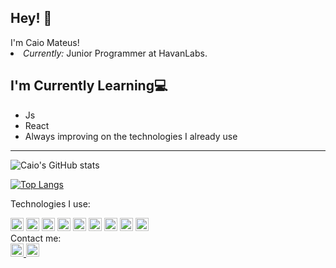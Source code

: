 <h2>Hey! 👋</h2>
I'm Caio Mateus!
<br/>
<li> <i>Currently:</i> Junior Programmer at HavanLabs.

<h2> I'm Currently Learning💻</h2>
<ul>
<li> Js </li>
<li> React </li>
<li> Always improving on the technologies I already use </li>
</ul>
<hr>
<p align="center">
  
![Caio's GitHub stats](https://github-readme-stats.vercel.app/api?username=caiomateusreis&show_icons=true&theme=dark) <br/>

[![Top Langs](https://github-readme-stats.vercel.app/api/top-langs/?username=caiomateusreis&layout=compact&theme=dark)](https://github.com/CaioR-lab/github-readme-stats)
  
<p/>
</p>Technologies I use:</p>
<a href="https://reactjs.org/" title="React"><img src="https://github.com/get-icon/geticon/raw/master/icons/c-sharp.svg" alt="C#" width="21px" height="21px"></a>
<a href="https://dev.mysql.com/" title="MySQL"><img src="https://github.com/get-icon/geticon/raw/master/icons/mysql.svg" alt="MySQL" width="21px" height="21px"></a>
<a href="https://developer.mozilla.org/en-US/docs/Web/JavaScript" title="JavaScript"><img src="https://github.com/get-icon/geticon/raw/master/icons/javascript.svg" alt="JavaScript" width="21px" height="21px"></a>
<a href="https://reactjs.org/" title="React"><img src="https://github.com/get-icon/geticon/raw/master/icons/react.svg" alt="React" width="21px" height="21px"></a>
<a href="https://nodejs.org/" title="Node.js"><img src="https://github.com/get-icon/geticon/raw/master/icons/nodejs-icon.svg" alt="Node.js" width="21px" height="21px"></a>
<a href="https://www.python.org/" title="Python"><img src="https://github.com/get-icon/geticon/raw/master/icons/python.svg" alt="Python" width="21px" height="21px"></a>
<a href="https://www.docker.com/" title="docker"><img src="https://github.com/get-icon/geticon/raw/master/icons/docker-icon.svg" alt="docker" width="21px" height="21px"></a>
<a href="https://www.w3.org/TR/html5/" title="HTML5"><img src="https://github.com/get-icon/geticon/raw/master/icons/html-5.svg" alt="HTML5" width="21px" height="21px"></a>
<a href="https://www.w3.org/standards/webdesign/htmlcss.html" title="HTML5"><img src="https://github.com/get-icon/geticon/raw/master/icons/css-3.svg" alt="CSS3" width="21px" height="21px"></a>
<br/>
Contact me:
<br/>
<a href="mailto:caio.mateus.r@gmail.com" title="Gmail"><img src="https://github.com/get-icon/geticon/raw/master/icons/google-gmail.svg" alt="Gmail" width="21px" height="21px">
<a href="https://www.linkedin.com/in/carioreis/" title="Linkedin"><img src="https://github.com/get-icon/geticon/raw/master/icons/linkedin-icon.svg" alt="Linkedin" width="21px" height="21px">
